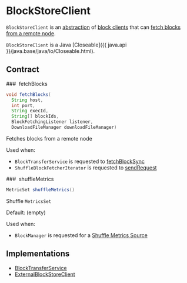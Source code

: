 # BlockStoreClient

`BlockStoreClient` is an [abstraction](#contract) of [block clients](#implementations) that can [fetch blocks from a remote node](#fetchBlocks).

`BlockStoreClient` is a Java [Closeable]({{ java.api }}/java.base/java/io/Closeable.html).

## Contract

### <span id="fetchBlocks"> fetchBlocks

```java
void fetchBlocks(
  String host,
  int port,
  String execId,
  String[] blockIds,
  BlockFetchingListener listener,
  DownloadFileManager downloadFileManager)
```

Fetches blocks from a remote node

Used when:

* `BlockTransferService` is requested to [fetchBlockSync](BlockTransferService.md#fetchBlockSync)
* `ShuffleBlockFetcherIterator` is requested to [sendRequest](ShuffleBlockFetcherIterator.md#sendRequest)

### <span id="shuffleMetrics"> shuffleMetrics

```java
MetricSet shuffleMetrics()
```

Shuffle `MetricsSet`

Default: (empty)

Used when:

* `BlockManager` is requested for a [Shuffle Metrics Source](BlockManager.md#shuffleMetricsSource)

## Implementations

* [BlockTransferService](BlockTransferService.md)
* [ExternalBlockStoreClient](ExternalBlockStoreClient.md)
